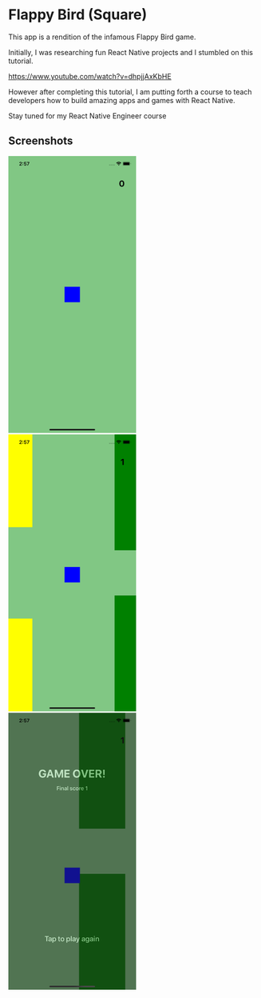 # Flappy Bird (Square)

This app is a rendition of the infamous Flappy Bird game.

Initially, I was researching fun React Native projects and I stumbled on this tutorial.

https://www.youtube.com/watch?v=dhpjjAxKbHE

However after completing this tutorial, I am putting forth a course to teach developers
how to build amazing apps and games with React Native.

Stay tuned for my React Native Engineer course

## Screenshots

<img src="assets/StartScreen.png" alt="drawing" width="256" style="margin-right: 15px"/>
<img src="assets/GamePlay.png" alt="drawing" width="256" style="margin-right: 15px"/>
<img src="assets/GameOver.png" alt="drawing" width="256"/>
